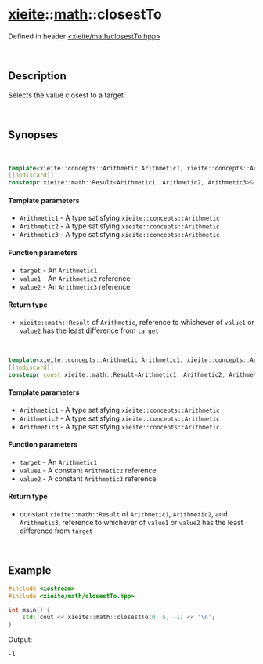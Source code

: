 # [xieite](../xieite.md)\:\:[math](../math.md)\:\:closestTo
Defined in header [<xieite/math/closestTo.hpp>](../../include/xieite/math/closestTo.hpp)

&nbsp;

## Description
Selects the value closest to a target

&nbsp;

## Synopses

&nbsp;

```cpp
template<xieite::concepts::Arithmetic Arithmetic1, xieite::concepts::Arithmetic Arithmetic2, xieite::concepts::Arithmetic Arithmetic3>
[[nodiscard]]
constexpr xieite::math::Result<Arithmetic1, Arithmetic2, Arithmetic3>& closestTo(const Arithmetic1 target, Arithmetic2& value1, Arithmetic3& value2) noexcept;
```
#### Template parameters
- `Arithmetic1` - A type satisfying `xieite::concepts::Arithmetic`
- `Arithmetic2` - A type satisfying `xieite::concepts::Arithmetic`
- `Arithmetic3` - A type satisfying `xieite::concepts::Arithmetic`
#### Function parameters
- `target` - An `Arithmetic1`
- `value1` - An `Arithmetic2` reference
- `value2` - An `Arithmetic3` reference
#### Return type
- `xieite::math::Result` of `Arithmetic`, reference to whichever of `value1` or `value2` has the least difference from `target`

&nbsp;

```cpp
template<xieite::concepts::Arithmetic Arithmetic1, xieite::concepts::Arithmetic Arithmetic2, xieite::concepts::Arithmetic Arithmetic3>
[[nodiscard]]
constexpr const xieite::math::Result<Arithmetic1, Arithmetic2, Arithmetic3>& closestTo(const Arithmetic1 target, const Arithmetic2& value1, const Arithmetic3& value2) noexcept;
```
#### Template parameters
- `Arithmetic1` - A type satisfying `xieite::concepts::Arithmetic`
- `Arithmetic2` - A type satisfying `xieite::concepts::Arithmetic`
- `Arithmetic3` - A type satisfying `xieite::concepts::Arithmetic`
#### Function parameters
- `target` - An `Arithmetic1`
- `value1` - A constant `Arithmetic2` reference
- `value2` - A constant `Arithmetic3` reference
#### Return type
- constant `xieite::math::Result` of `Arithmetic1`, `Arithmetic2`, and `Arithmetic3`, reference to whichever of `value1` or `value2` has the least difference from `target`

&nbsp;

## Example
```cpp
#include <iostream>
#include <xieite/math/closestTo.hpp>

int main() {
    std::cout << xieite::math::closestTo(0, 5, -1) << '\n';
}
```
Output:
```
-1
```
